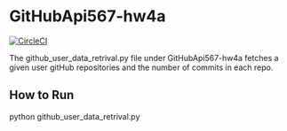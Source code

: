 # GitHubApi567-hw4a

[![CircleCI](https://dl.circleci.com/status-badge/img/gh/dhruvpatel0003/python/tree/master.svg?style=svg)](https://dl.circleci.com/status-badge/redirect/gh/dhruvpatel0003/python/tree/master)

The github_user_data_retrival.py file under GitHubApi567-hw4a fetches a given user gitHub repositories and the number of commits in each repo.

## How to Run
python github_user_data_retrival.py
